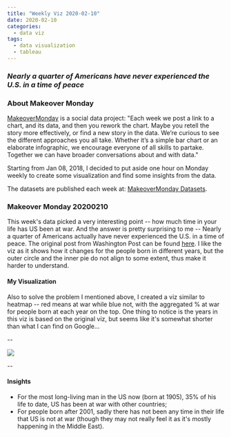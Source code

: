 ```yaml
---
title: "Weekly Viz 2020-02-10"
date: 2020-02-10
categories:
  - data viz
tags:
  - data visualization
  - tableau
---
```


### *Nearly a quarter of Americans have never experienced the U.S. in a time of peace*


### About Makeover Monday

[MakeoverMonday](http://www.makeovermonday.co.uk/) is a social data project:
"Each week we post a link to a chart, and its data, and then you rework the chart.
Maybe you retell the story more effectively, or find a new story in the data.
We’re curious to see the different approaches you all take. Whether it’s a simple bar chart or an elaborate infographic, we encourage everyone of all skills to partake.
Together we can have broader conversations about and with data."

Starting from Jan 08, 2018, I decided to put aside one hour on Monday weekly to create some visualization and find some insights from the data.

The datasets are published each week at: [MakeoverMonday Datasets](http://www.makeovermonday.co.uk/data/).

### Makeover Monday 20200210

This week's data picked a very interesting point -- how much time in your life has US been at war. And the answer is pretty surprising to me -- Nearly a quarter of Americans actually have never experienced the U.S. in a time of peace. The original post from Washington Post can be found [here](https://www.washingtonpost.com/politics/2020/01/08/nearly-quarter-americans-have-never-experienced-us-time-peace/). I like the viz as it shows how it changes for the people born in different years, but the outer circle and the inner pie do not align to some extent, thus make it harder to understand.  

#### My Visualization

Also to solve the problem I mentioned above, I created a viz similar to heatmap -- red means at war while blue not, with the aggregated % at war for people born at each year on the top. One thing to notice is the years in this viz is based on the original viz, but seems like it's somewhat shorter than what I can find on Google...  

--  

<div class='tableauPlaceholder' id='viz1581391846516' style='position: relative'>
<noscript><a href='#'>
  <img alt=' ' src='https:&#47;&#47;public.tableau.com&#47;static&#47;images&#47;Ma&#47;MakeOverMonday2020210HowmuchofyourlifetheUShasbeenatwar&#47;USatWar&#47;1_rss.png' style='border: none' />
</a></noscript>
<object class='tableauViz'  style='display:none;'>
  <param name='host_url' value='https%3A%2F%2Fpublic.tableau.com%2F' />
  <param name='embed_code_version' value='3' />
  <param name='site_root' value='' />
  <param name='name' value='MakeOverMonday2020210HowmuchofyourlifetheUShasbeenatwar&#47;USatWar' />
  <param name='tabs' value='no' />
  <param name='toolbar' value='yes' />
  <param name='static_image' value='https:&#47;&#47;public.tableau.com&#47;static&#47;images&#47;Ma&#47;MakeOverMonday2020210HowmuchofyourlifetheUShasbeenatwar&#47;USatWar&#47;1.png' />
  <param name='animate_transition' value='yes' />
  <param name='display_static_image' value='yes' />
  <param name='display_spinner' value='yes' />
  <param name='display_overlay' value='yes' />
  <param name='display_count' value='yes' />
</object></div>             
<script type='text/javascript'>     
  var divElement = document.getElementById('viz1581391846516');   
  var vizElement = divElement.getElementsByTagName('object')[0];   
  if ( divElement.offsetWidth > 800 ) { vizElement.style.width='1000px';vizElement.style.height='827px';} else if ( divElement.offsetWidth > 500 ) { vizElement.style.width='1000px';vizElement.style.height='827px';} else { vizElement.style.width='100%';vizElement.style.height='727px';}     
  var scriptElement = document.createElement('script');            
  scriptElement.src = 'https://public.tableau.com/javascripts/api/viz_v1.js';      
  vizElement.parentNode.insertBefore(scriptElement, vizElement);             
</script>
  
  
--  

#### Insights
* For the most long-living man in the US now (born at 1905), 35% of his life to date, US has been at war with other countries;  
* For people born after 2001, sadly there has not been any time in their life that US is not at war (though they may not really feel it as it's mostly happening in the Middle East).  

